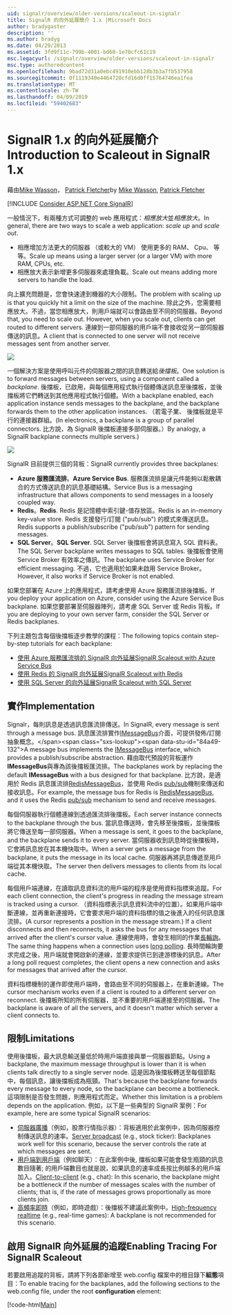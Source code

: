```yaml
---
uid: signalr/overview/older-versions/scaleout-in-signalr
title: SignalR 的向外延展簡介 1.x |Microsoft Docs
author: bradygaster
description: ''
ms.author: bradyg
ms.date: 04/29/2013
ms.assetid: 3fd9f11c-799b-4001-bd60-1e70cfc61c19
msc.legacyurl: /signalr/overview/older-versions/scaleout-in-signalr
msc.type: authoredcontent
ms.openlocfilehash: 9bad72d31a0ebc491910ebb128b3b3a7fb537958
ms.sourcegitcommit: 0f1119340e4464720cfd16d0ff15764746ea1fea
ms.translationtype: MT
ms.contentlocale: zh-TW
ms.lasthandoff: 04/09/2019
ms.locfileid: "59402683"
---
```

# <a name="introduction-to-scaleout-in-signalr-1x"></a><span data-ttu-id="84a49-102">SignalR 1.x 的向外延展簡介</span><span class="sxs-lookup"><span data-stu-id="84a49-102">Introduction to Scaleout in SignalR 1.x</span></span>

<span data-ttu-id="84a49-103">藉由[Mike Wasson](https://github.com/MikeWasson)， [Patrick Fletcher](https://github.com/pfletcher)</span><span class="sxs-lookup"><span data-stu-id="84a49-103">by [Mike Wasson](https://github.com/MikeWasson), [Patrick Fletcher](https://github.com/pfletcher)</span></span>

[!INCLUDE [Consider ASP.NET Core SignalR](~/includes/signalr/signalr-version-disambiguation.md)]

<span data-ttu-id="84a49-104">一般情況下，有兩種方式可調整的 web 應用程式：*相應放大*並*相應放大*。</span><span class="sxs-lookup"><span data-stu-id="84a49-104">In general, there are two ways to scale a web application: *scale up* and *scale out*.</span></span>

- <span data-ttu-id="84a49-105">相應增加方法更大的伺服器 （或較大的 VM） 使用更多的 RAM、 Cpu、 等等。</span><span class="sxs-lookup"><span data-stu-id="84a49-105">Scale up means using a larger server (or a larger VM) with more RAM, CPUs, etc.</span></span>
- <span data-ttu-id="84a49-106">相應放大表示新增更多伺服器來處理負載。</span><span class="sxs-lookup"><span data-stu-id="84a49-106">Scale out means adding more servers to handle the load.</span></span>

<span data-ttu-id="84a49-107">向上擴充問題是，您會快速達到機器的大小限制。</span><span class="sxs-lookup"><span data-stu-id="84a49-107">The problem with scaling up is that you quickly hit a limit on the size of the machine.</span></span> <span data-ttu-id="84a49-108">除此之外，您需要相應放大。不過，當您相應放大，則用戶端就可以會路由至不同的伺服器。</span><span class="sxs-lookup"><span data-stu-id="84a49-108">Beyond that, you need to scale out. However, when you scale out, clients can get routed to different servers.</span></span> <span data-ttu-id="84a49-109">連線到一部伺服器的用戶端不會接收從另一部伺服器傳送的訊息。</span><span class="sxs-lookup"><span data-stu-id="84a49-109">A client that is connected to one server will not receive messages sent from another server.</span></span>

![](scaleout-in-signalr/_static/image1.png)

<span data-ttu-id="84a49-110">一個解決方案是使用呼叫元件的伺服器之間的訊息轉送給*後擋板*。</span><span class="sxs-lookup"><span data-stu-id="84a49-110">One solution is to forward messages between servers, using a component called a *backplane*.</span></span> <span data-ttu-id="84a49-111">後擋板，已啟用，與每個應用程式執行個體傳送訊息至後擋板，並後擋板將它們轉送到其他應用程式執行個體。</span><span class="sxs-lookup"><span data-stu-id="84a49-111">With a backplane enabled, each application instance sends messages to the backplane, and the backplane forwards them to the other application instances.</span></span> <span data-ttu-id="84a49-112">（若電子業、 後擋板就是平行的連接器群組。</span><span class="sxs-lookup"><span data-stu-id="84a49-112">(In electronics, a backplane is a group of parallel connectors.</span></span> <span data-ttu-id="84a49-113">比方說，為 SignalR 後擋板連接多部伺服器。）</span><span class="sxs-lookup"><span data-stu-id="84a49-113">By analogy, a SignalR backplane connects multiple servers.)</span></span>

![](scaleout-in-signalr/_static/image2.png)

<span data-ttu-id="84a49-114">SignalR 目前提供三個的背板：</span><span class="sxs-lookup"><span data-stu-id="84a49-114">SignalR currently provides three backplanes:</span></span>

- <span data-ttu-id="84a49-115">**Azure 服務匯流排**。</span><span class="sxs-lookup"><span data-stu-id="84a49-115">**Azure Service Bus**.</span></span> <span data-ttu-id="84a49-116">服務匯流排是讓元件能夠以鬆散耦合的方式傳送訊息的訊息基礎結構。</span><span class="sxs-lookup"><span data-stu-id="84a49-116">Service Bus is a messaging infrastructure that allows components to send messages in a loosely coupled way.</span></span>
- <span data-ttu-id="84a49-117">**Redis**。</span><span class="sxs-lookup"><span data-stu-id="84a49-117">**Redis**.</span></span> <span data-ttu-id="84a49-118">Redis 是記憶體中索引鍵-值存放區。</span><span class="sxs-lookup"><span data-stu-id="84a49-118">Redis is an in-memory key-value store.</span></span> <span data-ttu-id="84a49-119">Redis 支援發行/訂閱 ("pub/sub") 的模式來傳送訊息。</span><span class="sxs-lookup"><span data-stu-id="84a49-119">Redis supports a publish/subscribe ("pub/sub") pattern for sending messages.</span></span>
- <span data-ttu-id="84a49-120">**SQL Server**。</span><span class="sxs-lookup"><span data-stu-id="84a49-120">**SQL Server**.</span></span> <span data-ttu-id="84a49-121">SQL Server 後擋板會將訊息寫入 SQL 資料表。</span><span class="sxs-lookup"><span data-stu-id="84a49-121">The SQL Server backplane writes messages to SQL tables.</span></span> <span data-ttu-id="84a49-122">後擋板會使用 Service Broker 有效率之傳訊。</span><span class="sxs-lookup"><span data-stu-id="84a49-122">The backplane uses Service Broker for efficient messaging.</span></span> <span data-ttu-id="84a49-123">不過，它也適用於如果未啟用 Service Broker。</span><span class="sxs-lookup"><span data-stu-id="84a49-123">However, it also works if Service Broker is not enabled.</span></span>

<span data-ttu-id="84a49-124">如果您部署在 Azure 上的應用程式，請考慮使用 Azure 服務匯流排後擋板。</span><span class="sxs-lookup"><span data-stu-id="84a49-124">If you deploy your application on Azure, consider using the Azure Service Bus backplane.</span></span> <span data-ttu-id="84a49-125">如果您要部署至伺服器陣列，請考慮 SQL Server 或 Redis 背板。</span><span class="sxs-lookup"><span data-stu-id="84a49-125">If you are deploying to your own server farm, consider the SQL Server or Redis backplanes.</span></span>

<span data-ttu-id="84a49-126">下列主題包含每個後擋板逐步教學的課程：</span><span class="sxs-lookup"><span data-stu-id="84a49-126">The following topics contain step-by-step tutorials for each backplane:</span></span>

- [<span data-ttu-id="84a49-127">使用 Azure 服務匯流排的 SignalR 向外延展</span><span class="sxs-lookup"><span data-stu-id="84a49-127">SignalR Scaleout with Azure Service Bus</span></span>](scaleout-with-windows-azure-service-bus.md)
- [<span data-ttu-id="84a49-128">使用 Redis 的 SignalR 向外延展</span><span class="sxs-lookup"><span data-stu-id="84a49-128">SignalR Scaleout with Redis</span></span>](scaleout-with-redis.md)
- [<span data-ttu-id="84a49-129">使用 SQL Server 的向外延展</span><span class="sxs-lookup"><span data-stu-id="84a49-129">SignalR Scaleout with SQL Server</span></span>](scaleout-with-sql-server.md)

## <a name="implementation"></a><span data-ttu-id="84a49-130">實作</span><span class="sxs-lookup"><span data-stu-id="84a49-130">Implementation</span></span>

<span data-ttu-id="84a49-131">Signalr，每則訊息是透過訊息匯流排傳送。</span><span class="sxs-lookup"><span data-stu-id="84a49-131">In SignalR, every message is sent through a message bus.</span></span> <span data-ttu-id="84a49-132">訊息匯流排實作[IMessageBus](https://msdn.microsoft.com/library/microsoft.aspnet.signalr.messaging.imessagebus(v=vs.100).aspx)介面，可提供發佈/訂閱抽象概念。</span><span class="sxs-lookup"><span data-stu-id="84a49-132">A message bus implements the [IMessageBus](https://msdn.microsoft.com/library/microsoft.aspnet.signalr.messaging.imessagebus(v=vs.100).aspx) interface, which provides a publish/subscribe abstraction.</span></span> <span data-ttu-id="84a49-133">藉由取代預設的背板運作**IMessageBus**與專為該後擋板匯流排。</span><span class="sxs-lookup"><span data-stu-id="84a49-133">The backplanes work by replacing the default **IMessageBus** with a bus designed for that backplane.</span></span> <span data-ttu-id="84a49-134">比方說，是適用於 Redis 訊息匯流排[RedisMessageBus](https://msdn.microsoft.com/library/microsoft.aspnet.signalr.redis.redismessagebus(v=vs.100).aspx)，並使用 Redis [pub/sub](http://redis.io/topics/pubsub)機制來傳送和接收訊息。</span><span class="sxs-lookup"><span data-stu-id="84a49-134">For example, the message bus for Redis is [RedisMessageBus](https://msdn.microsoft.com/library/microsoft.aspnet.signalr.redis.redismessagebus(v=vs.100).aspx), and it uses the Redis [pub/sub](http://redis.io/topics/pubsub) mechanism to send and receive messages.</span></span>

<span data-ttu-id="84a49-135">每個伺服器執行個體連線到透過匯流排後擋板。</span><span class="sxs-lookup"><span data-stu-id="84a49-135">Each server instance connects to the backplane through the bus.</span></span> <span data-ttu-id="84a49-136">當訊息傳送時，會先移至後擋板，並後擋板將它傳送至每一部伺服器。</span><span class="sxs-lookup"><span data-stu-id="84a49-136">When a message is sent, it goes to the backplane, and the backplane sends it to every server.</span></span> <span data-ttu-id="84a49-137">當伺服器收到訊息時從後擋板時，它會將訊息放在其本機快取中。</span><span class="sxs-lookup"><span data-stu-id="84a49-137">When a server gets a message from the backplane, it puts the message in its local cache.</span></span> <span data-ttu-id="84a49-138">伺服器再將訊息傳遞至用戶端從其本機快取。</span><span class="sxs-lookup"><span data-stu-id="84a49-138">The server then delivers messages to clients from its local cache.</span></span>

<span data-ttu-id="84a49-139">每個用戶端連線，在讀取訊息資料流的用戶端的程序是使用資料指標來追蹤。</span><span class="sxs-lookup"><span data-stu-id="84a49-139">For each client connection, the client's progress in reading the message stream is tracked using a cursor.</span></span> <span data-ttu-id="84a49-140">（資料指標表示訊息資料流中的位置）。如果用戶端中斷連線，並再重新連接時，它會要求用戶端的資料指標的值之後進入的任何訊息匯流排。</span><span class="sxs-lookup"><span data-stu-id="84a49-140">(A cursor represents a position in the message stream.) If a client disconnects and then reconnects, it asks the bus for any messages that arrived after the client's cursor value.</span></span> <span data-ttu-id="84a49-141">連線使用時，會發生相同的作業[長輪詢](../getting-started/introduction-to-signalr.md#transports)。</span><span class="sxs-lookup"><span data-stu-id="84a49-141">The same thing happens when a connection uses [long polling](../getting-started/introduction-to-signalr.md#transports).</span></span> <span data-ttu-id="84a49-142">長時間輪詢要求完成之後，用戶端就會開啟新的連線，並要求提供已到達游標後的訊息。</span><span class="sxs-lookup"><span data-stu-id="84a49-142">After a long poll request completes, the client opens a new connection and asks for messages that arrived after the cursor.</span></span>

<span data-ttu-id="84a49-143">資料指標機制的運作即使用戶端時，會路由至不同的伺服器上，在重新連線。</span><span class="sxs-lookup"><span data-stu-id="84a49-143">The cursor mechanism works even if a client is routed to a different server on reconnect.</span></span> <span data-ttu-id="84a49-144">後擋板所知的所有伺服器，並不重要的用戶端連接至的伺服器。</span><span class="sxs-lookup"><span data-stu-id="84a49-144">The backplane is aware of all the servers, and it doesn't matter which server a client connects to.</span></span>

## <a name="limitations"></a><span data-ttu-id="84a49-145">限制</span><span class="sxs-lookup"><span data-stu-id="84a49-145">Limitations</span></span>

<span data-ttu-id="84a49-146">使用後擋板，最大訊息輸送量低於時用戶端直接與單一伺服器節點。</span><span class="sxs-lookup"><span data-stu-id="84a49-146">Using a backplane, the maximum message throughput is lower than it is when clients talk directly to a single server node.</span></span> <span data-ttu-id="84a49-147">這是因為後擋板轉送至每個節點中，每個訊息，讓後擋板成為瓶頸。</span><span class="sxs-lookup"><span data-stu-id="84a49-147">That's because the backplane forwards every message to every node, so the backplane can become a bottleneck.</span></span> <span data-ttu-id="84a49-148">這項限制是否發生問題，則應用程式而定。</span><span class="sxs-lookup"><span data-stu-id="84a49-148">Whether this limitation is a problem depends on the application.</span></span> <span data-ttu-id="84a49-149">例如，以下是一些典型的 SignalR 案例：</span><span class="sxs-lookup"><span data-stu-id="84a49-149">For example, here are some typical SignalR scenarios:</span></span>

- <span data-ttu-id="84a49-150">[伺服器廣播](tutorial-server-broadcast-with-aspnet-signalr.md)（例如，股票行情指示器）：背板適用於此案例中，因為伺服器控制傳送訊息的速率。</span><span class="sxs-lookup"><span data-stu-id="84a49-150">[Server broadcast](tutorial-server-broadcast-with-aspnet-signalr.md) (e.g., stock ticker): Backplanes work well for this scenario, because the server controls the rate at which messages are sent.</span></span>
- <span data-ttu-id="84a49-151">[用戶端到用戶端](tutorial-getting-started-with-signalr.md)（例如聊天）：在此案例中後, 擋板如果可能會發生瓶頸的訊息數目隨著; 的用戶端數目也就是說，如果訊息的速率成長按比例越多的用戶端加入。</span><span class="sxs-lookup"><span data-stu-id="84a49-151">[Client-to-client](tutorial-getting-started-with-signalr.md) (e.g., chat): In this scenario, the backplane might be a bottleneck if the number of messages scales with the number of clients; that is, if the rate of messages grows proportionally as more clients join.</span></span>
- <span data-ttu-id="84a49-152">[高頻率即時](tutorial-high-frequency-realtime-with-signalr.md)（例如，即時遊戲）：後擋板不建議此案例中。</span><span class="sxs-lookup"><span data-stu-id="84a49-152">[High-frequency realtime](tutorial-high-frequency-realtime-with-signalr.md) (e.g., real-time games): A backplane is not recommended for this scenario.</span></span>

## <a name="enabling-tracing-for-signalr-scaleout"></a><span data-ttu-id="84a49-153">啟用 SignalR 向外延展的追蹤</span><span class="sxs-lookup"><span data-stu-id="84a49-153">Enabling Tracing For SignalR Scaleout</span></span>

<span data-ttu-id="84a49-154">若要啟用追蹤的背板，請將下列各節新增至 web.config 檔案中的根目錄下**組態**項目：</span><span class="sxs-lookup"><span data-stu-id="84a49-154">To enable tracing for the backplanes, add the following sections to the web.config file, under the root **configuration** element:</span></span>

[!code-html[Main](scaleout-in-signalr/samples/sample1.html)]
